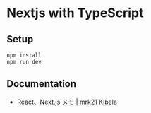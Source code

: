 # Nextjs with TypeScript

## Setup

```sh
npm install
npm run dev
```

## Documentation

- [React、Next.js メモ | mrk21 Kibela](https://mrk21.kibe.la/shared/entries/5e9a4511-8b72-45f5-9361-5d5196458f9d)
